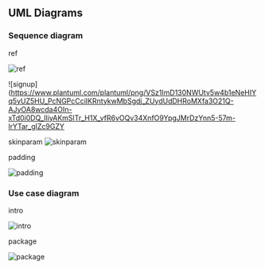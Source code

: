 
## UML Diagrams

### Sequence diagram

ref

![ref](https://www.plantuml.com/plantuml/png/HStB3OD030JGkwjm0Ka3EKGaDT20MGPXoNYHrr1_n4VAzSsCfcifaTjY79XebKWjkeedVqmBI4hMu6yTA31ntH5Ny3YCNwokIQVmyttR3BFwxn_ZVjR6HPm7S7Lgs15YREfe11_Fzmu-Relz0000 "ref")

![signup](https://www.plantuml.com/plantuml/png/VSz1ImD130NWUtv5w4b1eNeHIYq5yUZ5HU_PcNGPcCciIKRntykwMbSgdj_ZUydUdDHRoMXfa3O21Q-AJyOA8wcda4OIn-xTd0i0DQ_IIiyAKmSlTr_H1X_vfR6vOQv34XnfO9YpgJMrDzYnn5-57m-lrYTar_gIZc9GZY

skinparam
![skinparam](https://www.plantuml.com/plantuml/png/TP7FJy8m5CVl_IjUyCp1av63eUiWCI76I8pdn_h4PbixNbiHZV-xAIFGZNXRtkVxQzlS1-GGsmPyRMo7ZAquFy46gthBBbgjNECORXQBHL6gJF61Lk_PX40M0aVAaATT95iH_0Z9xFPzH4dKhUj3qKGIiWgE2yUQ-1gkp3kjZAMSRmPWF4xUbwfSYcVaO2hJeGt_PUUIKKhfz9Puh5ew6vwm9NXiEwp26AtDDy7jtVWytDM_xQWETn5xSZ5SVQAyudmupf7OqPVu5PYkyEg9HNVP09EbOHz0DUZz1D237E8rLSxgZ1T3liA1MudK0DC7a3CetPlZEZMRJmm4KiX4YXaefdHuIV_VXukY44LIg6kl4WgclJc1qbaIcdnWTm2LN7tbAV5Ke8McB5iULMbWoZy6PDlcP7Licpy0 "skinparam")

padding

![padding](https://www.plantuml.com/plantuml/png/POn13eCW44Ntd6BYlecmT66iYsxh5GOXBIam18U4uvlKL6sxVU-_FooCcKlmaD0O5nzYURcOC6E02JExsIMCF6qIL7lo8zKFbwtGLA6v4Sb6f2E4gtUpbVz82HiDQAfxgBx3aRJy1KUqtSAbV--WWwVrdaxuNXWweC9YiD6Ku5S0 "padding")

### Use case diagram
intro

![intro](https://www.plantuml.com/plantuml/png/ROmx2iD034JxFONOnd7X2smHd0Ea2di0OGiYiZyacU3RfzWYIqWtp7ipgngA7Ja15vFgzCMbeM06tApAmyv4W6_Icic5g2G1bkKAbwWqEtz7Bd3RCnSFg3sv2SAt7-se1FOamDOIRsXS-wpZGU_nHvtT1Ful6KvMAlkHqmS0 "intro")

package

![package](https://www.plantuml.com/plantuml/png/JP2nRiCm34HtVWNXgHay9EcK8GXWjrqw60Ro0O9CEK9ioP2e6e6HVo_agd8stZsUSEB5it0SnW4d8U-Y9s3D0s7pfpmCf1ZPejFzZR7JZYHhQq18jWw_0db6uR67bCV6MKNUQsl4W4lQgswauffCklYqjiFAQTQoY419U49yMvX-86p9imXE6CO5WYSfF67n8HXZS4rSg_r66l50PTqhFMoqTjhSattSx9P-DCt9VuSdl1Ie_p-A2vo29tV2CfwYFEDR5yRnyKsATncjryciZMg3OShaEcrsPsUJGMrdiuFOGKaio_FQg4_JFa-7F1tXGgOBu_0B "package")

